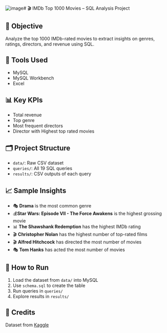 ![image](https://github.com/user-attachments/assets/79281d02-4441-4af9-8d95-4ccad37d001f)# 🎬 IMDb Top 1000 Movies – SQL Analysis Project

## 📌 Objective
Analyze the top 1000 IMDb-rated movies to extract insights on genres, ratings, directors, and revenue using SQL.

## 🧰 Tools Used
- MySQL
- MySQL Workbench
- Excel

## 📊 Key KPIs
- Total revenue
- Top genre
- Most frequent directors
- Director with Highest top rated movies

## 🗂️ Project Structure
- `data/`: Raw CSV dataset
- `queries/`: All 19 SQL queries
- `results/`: CSV outputs of each query

## 📈 Sample Insights
- 🎭 **Drama** is the most common genre
- 💰**Star Wars: Episode VII - The Force Awakens** is the highest grossing movie
- 📊 **The Shawshank Redemption** has the highest IMDb rating
- 🎬 **Christopher Nolan** has the highest number of top-rated films
- 🎬 **Alfred Hitchcock** has directed the most number of movies
- 🎭 **Tom Hanks** has acted the most number of movies

## 🧪 How to Run
1. Load the dataset from `data/` into MySQL
2. Use `schema.sql` to create the table
3. Run queries in `queries/`
4. Explore results in `results/`

## 📎 Credits
Dataset from [Kaggle](https://www.kaggle.com/datasets/harshitshankhdhar/imdb-dataset-of-top-1000-movies-and-tv-shows)
